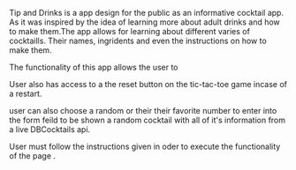 Tip and Drinks is a app design for the public as an informative cocktail app. As it was inspired by the idea of learning more about adult drinks and how to make them.The app allows for learning about different varies of cocktaills. Their names, ingridents and even the instructions on how to make them. 



The functionality of this app allows the user to 

User also has access to a the reset button on the tic-tac-toe game incase of a restart. 

 user can also choose a random or their their favorite number to enter into the form feild to be shown a random cocktail with all of it's information from a live DBCocktails api. 


User must follow the instructions given in oder to execute the functionality of the page .
